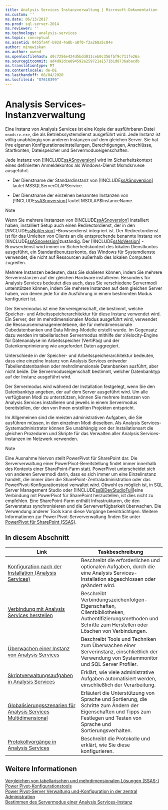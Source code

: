 ```yaml
---
title: Analysis Services Instanzverwaltung | Microsoft-Dokumentation
ms.custom: ''
ms.date: 06/13/2017
ms.prod: sql-server-2014
ms.reviewer: ''
ms.technology: analysis-services
ms.topic: conceptual
ms.assetid: 0455fa4f-b92d-4a8b-a8f0-f2a268a5c84e
author: minewiskan
ms.author: owend
ms.openlocfilehash: d0c7256e424d5bdd011ceb0c356fbf9c711fe26a
ms.sourcegitcommit: ad4d92dce894592a259721a1571b1d8736abacdb
ms.translationtype: MT
ms.contentlocale: de-DE
ms.lasthandoff: 08/04/2020
ms.locfileid: "87618399"
---
```

# <a name="analysis-services-instance-management"></a>Analysis Services-Instanzverwaltung
  Eine Instanz von Analysis Services ist eine Kopie der ausführbaren Datei `msmdsrv.exe`, die als Betriebssystemdienst ausgeführt wird. Jede Instanz ist völlig unabhängig von anderen Instanzen auf dem gleichen Server. Sie hat ihre eigenen Konfigurationseinstellungen, Berechtigungen, Anschlüsse, Startkonten, Dateispeicher und Servermoduseigenschaften.  
  
 Jede Instanz von [!INCLUDE[ssASnoversion](../../includes/ssasnoversion-md.md)] wird im Sicherheitskontext eines definierten Anmeldekontos als Windows-Dienst Msmdsrv.exe ausgeführt.  
  
-   Der Dienstname der Standardinstanz von [!INCLUDE[ssASnoversion](../../includes/ssasnoversion-md.md)] lautet MSSQLServerOLAPService.  
  
-   Der Dienstname der einzelnen benannten Instanzen von [!INCLUDE[ssASnoversion](../../includes/ssasnoversion-md.md)] lautet MSOLAP$InstanceName.  
  
> [!NOTE]  
>  Wenn Sie mehrere Instanzen von [!INCLUDE[ssASnoversion](../../includes/ssasnoversion-md.md)] installiert haben, installiert Setup auch einen Redirectordienst, der in den [!INCLUDE[ssNoVersion](../../includes/ssnoversion-md.md)] -Browserdienst integriert ist. Der Redirectordienst ist für das Umleiten von Clients an die entsprechende benannte Instanz von [!INCLUDE[ssASnoversion](../../includes/ssasnoversion-md.md)]zuständig. Der [!INCLUDE[ssNoVersion](../../includes/ssnoversion-md.md)] -Browserdienst wird immer im Sicherheitskontext des lokalen Dienstkontos ausgeführt, ein Standardbenutzerkonto, das Windows für Systemdienste verwendet, die nicht auf Ressourcen außerhalb des lokalen Computers zugreifen.  
  
 Mehrere Instanzen bedeuten, dass Sie skalieren können, indem Sie mehrere Serverinstanzen auf der gleichen Hardware installieren. Besonders für Analysis Services bedeutet dies auch, dass Sie verschiedene Servermodi unterstützen können, indem Sie mehrere Instanzen auf dem gleichen Server haben, von denen jede für die Ausführung in einem bestimmten Modus konfiguriert ist.  
  
 Der Servermodus ist eine Servereigenschaft, die bestimmt, welche Speicher- und Arbeitsspeicherarchitektur für diese Instanz verwendet wird. Ein Server, der im mehrdimensionalen Modus ausgeführt wird, verwendet die Ressourcenmanagementebene, die für mehrdimensionale Cubedatenbanken und Data Mining-Modelle erstellt wurde. Im Gegensatz dazu werden im tabellarischen Servermodus mithilfe der xVelocity-Engine für Datenanalyse im Arbeitsspeicher (VertiPaq) und der Datenkomprimierung wie angefordert Daten aggregiert.  
  
 Unterschiede in der Speicher- und Arbeitsspeicherarchitektur bedeuten, dass eine einzelne Instanz von Analysis Services entweder Tabellendatenbanken oder mehrdimensionale Datenbanken ausführt, aber nicht beide. Die Servermoduseigenschaft bestimmt, welcher Datenbanktyp auf der Instanz ausgeführt wird.  
  
 Der Servermodus wird während der Installation festgelegt, wenn Sie den Datenbanktyp angeben, der auf dem Server ausgeführt wird. Um alle verfügbaren Modi zu unterstützen, können Sie mehrere Instanzen von Analysis Services installieren und jeweils in einem Servermodus bereitstellen, der den von Ihnen erstellten Projekten entspricht.  
  
 Im Allgemeinen sind die meisten administrativen Aufgaben, die Sie ausführen müssen, in den einzelnen Modi dieselben. Als Analysis Services-Systemadministrator können Sie unabhängig von der Installationsart die gleichen Prozeduren und Skripte für das Verwalten aller Analysis Services-Instanzen im Netzwerk verwenden.  
  
> [!NOTE]  
>  Eine Ausnahme hiervon stellt PowerPivot für SharePoint dar. Die Serververwaltung einer PowerPivot-Bereitstellung findet immer innerhalb des Kontexts einer SharePoint-Farm statt. PowerPivot unterscheidet sich von anderen Servermodi darin, dass es sich immer um eine Einzelinstanz handelt, die immer über die SharePoint-Zentraladministration oder das PowerPivot-Konfigurationstool verwaltet wird. Obwohl es möglich ist, in SQL Server Management Studio oder [!INCLUDE[ssBIDevStudioFull](../../includes/ssbidevstudiofull-md.md)]eine Verbindung mit PowerPivot für SharePoint herzustellen, ist dies nicht zu empfehlen. Eine SharePoint-Farm enthält Infrastrukturen, die den Serverstatus synchronisieren und die Serververfügbarkeit überwachen. Die Verwendung anderer Tools kann diese Vorgänge beeinträchtigen. Weitere Informationen zur Power Pivot-Serververwaltung finden Sie unter [PowerPivot für SharePoint &#40;SSAS&#41;](../power-pivot-sharepoint/power-pivot-for-sharepoint-ssas.md).  
  
## <a name="in-this-section"></a>In diesem Abschnitt  
  
|Link|Taskbeschreibung|  
|----------|----------------------|  
|[Konfiguration nach der Installation &#40;Analysis Services&#41;](post-install-configuration-analysis-services.md)|Beschreibt die erforderlichen und optionalen Aufgaben, durch die eine Analysis Services-Installation abgeschlossen oder geändert wird.|  
|[Verbindung mit Analysis Services herstellen](connect-to-analysis-services.md)|Beschreibt Verbindungszeichenfolgen-Eigenschaften, Clientbibliotheken, Authentifizierungsmethoden und Schritte zum Herstellen oder Löschen von Verbindungen.|  
|[Überwachen einer Instanz von Analysis Services](monitor-an-analysis-services-instance.md)|Beschreibt Tools und Techniken zum Überwachen einer Serverinstanz, einschließlich der Verwendung von Systemmonitor und SQL Server Profiler.|  
|[Skriptverwaltungsaufgaben in Analysis Services](../script-administrative-tasks-in-analysis-services.md)|Erklärt, wie viele administrative Aufgaben automatisiert werden, einschließlich der Verarbeitung.|  
|[Globalisierungsszenarien für Analysis Services Multidimensional](../globalization-scenarios-for-analysis-services-multiidimensional.md)|Erläutert die Unterstützung von Sprache und Sortierung, die Schritte zum Ändern der Eigenschaften und Tipps zum Festlegen und Testen von Sprache und Sortierungsverhalten.|  
|[Protokollvorgänge in Analysis Services](log-operations-in-analysis-services.md)|Beschreibt die Protokolle und erklärt, wie Sie diese konfigurieren.|  
  
## <a name="see-also"></a>Weitere Informationen  
 [Vergleichen von tabellarischen und mehrdimensionalen Lösungen &#40;SSAS-&#41;](../comparing-tabular-and-multidimensional-solutions-ssas.md)   
 [Power Pivot-Konfigurationstools](../power-pivot-sharepoint/power-pivot-configuration-tools.md)   
 [Power Pivot-Server Verwaltung und-Konfiguration in der zentral Administration](../power-pivot-sharepoint/power-pivot-server-administration-and-configuration-in-central-administration.md)   
 [Bestimmen des Servermodus einer Analysis Services-Instanz](determine-the-server-mode-of-an-analysis-services-instance.md)  
  
  
